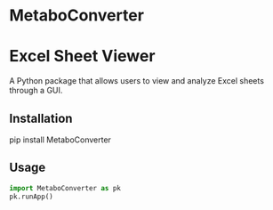 # MetaboConverter
# Excel Sheet Viewer

A Python package that allows users to view and analyze Excel sheets through a GUI.

## Installation
pip install MetaboConverter

## Usage

```python
import MetaboConverter as pk
pk.runApp()
